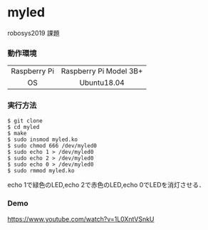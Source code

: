 # myled
robosys2019 課題

### 動作環境
|||
|:--:|:--:|
| Raspberry Pi | Raspberry Pi Model 3B+ |
| OS | Ubuntu18.04 |

### 実行方法
```
$ git clone 
$ cd myled
$ make
$ sudo insmod myled.ko
$ sudo chmod 666 /dev/myled0
$ sudo echo 1 > /dev/myled0
$ sudo echo 2 > /dev/myled0
$ sudo echo 0 > /dev/myled0
$ sudo rmmod myled.ko
```
echo 1で緑色のLED,echo 2で赤色のLED,echo 0でLEDを消灯させる．

### Demo
https://www.youtube.com/watch?v=1L0XntVSnkU
